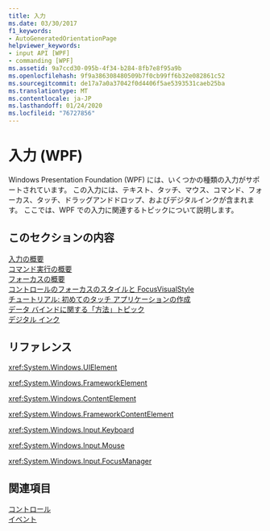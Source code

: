 ```yaml
---
title: 入力
ms.date: 03/30/2017
f1_keywords:
- AutoGeneratedOrientationPage
helpviewer_keywords:
- input API [WPF]
- commanding [WPF]
ms.assetid: 9a7ccd30-095b-4f34-b284-8fb7e8f95a9b
ms.openlocfilehash: 9f9a386308480509b7f0cb99ff6b32e082861c52
ms.sourcegitcommit: de17a7a0a37042f0d4406f5ae5393531caeb25ba
ms.translationtype: MT
ms.contentlocale: ja-JP
ms.lasthandoff: 01/24/2020
ms.locfileid: "76727856"
---
```

# <a name="input-wpf"></a>入力 (WPF)
Windows Presentation Foundation (WPF) には、いくつかの種類の入力がサポートされています。 この入力には、テキスト、タッチ、マウス、コマンド、フォーカス、タッチ、ドラッグアンドドロップ、およびデジタルインクが含まれます。 ここでは、WPF での入力に関連するトピックについて説明します。  
  
## <a name="in-this-section"></a>このセクションの内容  
 [入力の概要](input-overview.md)  
 [コマンド実行の概要](commanding-overview.md)  
 [フォーカスの概要](focus-overview.md)  
 [コントロールのフォーカスのスタイルと FocusVisualStyle](styling-for-focus-in-controls-and-focusvisualstyle.md)  
 [チュートリアル: 初めてのタッチ アプリケーションの作成](walkthrough-creating-your-first-touch-application.md)  
 [データ バインドに関する「方法」トピック](input-and-commands-how-to-topics.md)  
 [デジタル インク](digital-ink.md)  
  
## <a name="reference"></a>リファレンス  
 <xref:System.Windows.UIElement>  
  
 <xref:System.Windows.FrameworkElement>  
  
 <xref:System.Windows.ContentElement>  
  
 <xref:System.Windows.FrameworkContentElement>  
  
 <xref:System.Windows.Input.Keyboard>  
  
 <xref:System.Windows.Input.Mouse>  
  
 <xref:System.Windows.Input.FocusManager>  
  
## <a name="related-sections"></a>関連項目  
 [コントロール](../controls/index.md)  
  [イベント](events-wpf.md)
